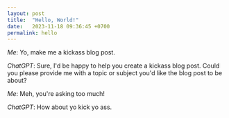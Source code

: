 ```yaml
---
layout: post
title:  "Hello, World!"
date:   2023-11-18 09:36:45 +0700
permalink: hello
---
```


_Me_: Yo, make me a kickass blog post.

_ChatGPT_: Sure, I'd be happy to help you create a kickass blog post. Could you please provide me with a topic or subject you'd like the blog post to be about?

_Me_: Meh, you're asking too much!

_ChatGPT_: How about yo kick yo ass.
